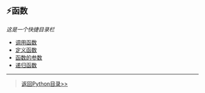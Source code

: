 ## ⚡函数
*这是一个快捷目录栏*
+ [调用函数](Function-Call.md)
+ [定义函数](Function-Define.md)
+ [函数的参数](Function-Param.md)
+ [递归函数](Function-Recursion.md)
---
> [返回Python目录>>](https://fmw666.github.io/Python/)
